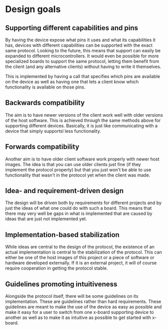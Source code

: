 
Design goals
============

Supporting different capabilities and pins
------------------------------------------

By having the device expose what pins it uses and what its capabilities it has,
devices with different capabilities can be supported with the exact same protocol.
Looking to the future, this means that support can easily be expanded to different
microcontrollers. It would even be possible for more specialized boards to support
the same protocol, letting them benefit from the client (and any alternative
clients) without having to write it themselves.

This is implemented by having a call that specifies which pins are available on 
the device as well as having one that lets a client know which functionality is
available on those pins.

Backwards compatibility
-----------------------

The aim is to have newer versions of the client work well with older versions of
the host software. This is achieved through the same methods above for supporting
different devices. Basically, it is just like communicating with a device that
simply supportsl less functionality.

Forwards compatibility
----------------------

Another aim is to have older client software work properly with newer host images.
The idea is that you can use older clients just fine (if they implement the
protocol properly) but that you just won't be able to use functionality that wasn't
in the protocol yet when the client was made.

Idea- and requirement-driven design
-----------------------------------

The design will be driven both by requirements for different projects and by
just the ideas of what one could do with such a board. This means that there may
very well be gaps in what is implemented that are caused by ideas that are just
not implemented yet.

Implementation-based  stabilization
-----------------------------------

While ideas are central to the design of the protocol, the existence of an
actual implementation is central to the stabilization of the protocol. This
can either be one of the host images of this project or a piece of software
or hardware developed externally. If it is an external project, it will of
course require cooperation in getting the protocol stable.

Guidelines promoting intuitiveness
----------------------------------

Alongside the protocol itself, there will be some guidelines on its implementation.
These are guidelines rather than hard requirements. These guidelines are meant
to make the use of the device as easy as possible and make it easy for a user to 
switch from one x-board supporting device to another as well as to make it as 
intuitive as possible to get started with x-board.